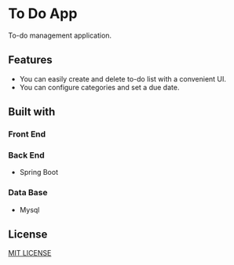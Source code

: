 # To Do App
To-do management application.

## Features
- You can easily create and delete to-do list with a convenient UI.
- You can configure categories and set a due date.

## Built with
### Front End

### Back End
- Spring Boot

### Data Base
- Mysql

## License
[MIT LICENSE](https://github.com/GIVEN53/ToDoApp/blob/main/LICENSE)
